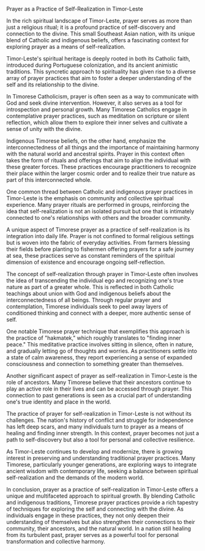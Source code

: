 Prayer as a Practice of Self-Realization in Timor-Leste

In the rich spiritual landscape of Timor-Leste, prayer serves as more than just a religious ritual; it is a profound practice of self-discovery and connection to the divine. This small Southeast Asian nation, with its unique blend of Catholic and indigenous beliefs, offers a fascinating context for exploring prayer as a means of self-realization.

Timor-Leste's spiritual heritage is deeply rooted in both its Catholic faith, introduced during Portuguese colonization, and its ancient animistic traditions. This syncretic approach to spirituality has given rise to a diverse array of prayer practices that aim to foster a deeper understanding of the self and its relationship to the divine.

In Timorese Catholicism, prayer is often seen as a way to communicate with God and seek divine intervention. However, it also serves as a tool for introspection and personal growth. Many Timorese Catholics engage in contemplative prayer practices, such as meditation on scripture or silent reflection, which allow them to explore their inner selves and cultivate a sense of unity with the divine.

Indigenous Timorese beliefs, on the other hand, emphasize the interconnectedness of all things and the importance of maintaining harmony with the natural world and ancestral spirits. Prayer in this context often takes the form of rituals and offerings that aim to align the individual with these greater forces. These practices encourage practitioners to recognize their place within the larger cosmic order and to realize their true nature as part of this interconnected whole.

One common thread between Catholic and indigenous prayer practices in Timor-Leste is the emphasis on community and collective spiritual experience. Many prayer rituals are performed in groups, reinforcing the idea that self-realization is not an isolated pursuit but one that is intimately connected to one's relationships with others and the broader community.

A unique aspect of Timorese prayer as a practice of self-realization is its integration into daily life. Prayer is not confined to formal religious settings but is woven into the fabric of everyday activities. From farmers blessing their fields before planting to fishermen offering prayers for a safe journey at sea, these practices serve as constant reminders of the spiritual dimension of existence and encourage ongoing self-reflection.

The concept of self-realization through prayer in Timor-Leste often involves the idea of transcending the individual ego and recognizing one's true nature as part of a greater whole. This is reflected in both Catholic teachings about union with God and indigenous beliefs about the interconnectedness of all beings. Through regular prayer and contemplation, Timorese individuals seek to peel away layers of conditioned thinking and connect with a deeper, more authentic sense of self.

One notable Timorese prayer technique that exemplifies this approach is the practice of "hakmatek," which roughly translates to "finding inner peace." This meditative practice involves sitting in silence, often in nature, and gradually letting go of thoughts and worries. As practitioners settle into a state of calm awareness, they report experiencing a sense of expanded consciousness and connection to something greater than themselves.

Another significant aspect of prayer as self-realization in Timor-Leste is the role of ancestors. Many Timorese believe that their ancestors continue to play an active role in their lives and can be accessed through prayer. This connection to past generations is seen as a crucial part of understanding one's true identity and place in the world.

The practice of prayer for self-realization in Timor-Leste is not without its challenges. The nation's history of conflict and struggle for independence has left deep scars, and many individuals turn to prayer as a means of healing and finding inner strength. In this context, prayer becomes not just a path to self-discovery but also a tool for personal and collective resilience.

As Timor-Leste continues to develop and modernize, there is growing interest in preserving and understanding traditional prayer practices. Many Timorese, particularly younger generations, are exploring ways to integrate ancient wisdom with contemporary life, seeking a balance between spiritual self-realization and the demands of the modern world.

In conclusion, prayer as a practice of self-realization in Timor-Leste offers a unique and multifaceted approach to spiritual growth. By blending Catholic and indigenous traditions, Timorese prayer practices provide a rich tapestry of techniques for exploring the self and connecting with the divine. As individuals engage in these practices, they not only deepen their understanding of themselves but also strengthen their connections to their community, their ancestors, and the natural world. In a nation still healing from its turbulent past, prayer serves as a powerful tool for personal transformation and collective harmony.